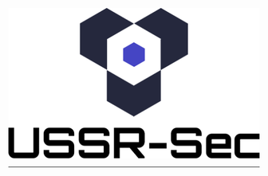 ![Willkommen bei USSR-Security!](https://github.com/ussr-sec/.github/blob/d2e28492bc0b6df1bbac36a1e49c38eecbed25f5/profile/logo.png)

----

<!-- Erfahren Sie mehr über uns über die Website: [USSR Security](https://waitingfordomainregistration) -->
